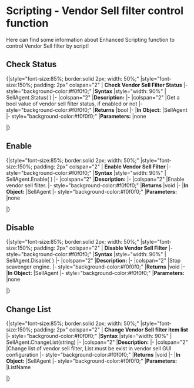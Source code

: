 # Scripting - Vendor Sell filter control function
Here can find some information about Enhanced Scripting function to control Vendor Sell filter by script!

## Check Status

{|style="font-size:85%; border:solid 2px; width: 50%;"
|style="font-size:150%;  padding: 2px" colspan="2" | **Check Vendor Sell Filter Status**
|- style="background-color:#f0f0f0;"
|**Syntax**
|style="width: 90%" | SellAgent.Status( )
|-
|colspan="2" |**Description:**
|-
|colspan="2" |Get a bool value of vendor sell filter status, if enabled or not
|- style="background-color:#f0f0f0;"
|**Returns**
|bool
|-
|**In Object:**
|SellAgent
|- style="background-color:#f0f0f0;"
|**Parameters:**
|none

|}

## Enable

{|style="font-size:85%; border:solid 2px; width: 50%;"
|style="font-size:150%;  padding: 2px" colspan="2" | **Enable Vendor Sell Filter**
|- style="background-color:#f0f0f0;"
|**Syntax**
|style="width: 90%" | SellAgent.Enable( )
|-
|colspan="2" |**Description:**
|-
|colspan="2" |Enable vendor sell filter.
|- style="background-color:#f0f0f0;"
|**Returns**
|void
|-
|**In Object:**
|SellAgent
|- style="background-color:#f0f0f0;"
|**Parameters:**
|none

|}

## Disable

{|style="font-size:85%; border:solid 2px; width: 50%;"
|style="font-size:150%;  padding: 2px" colspan="2" | **Disable Vendor Sell Filter**
|- style="background-color:#f0f0f0;"
|**Syntax**
|style="width: 90%" | SellAgent.Disable( )
|-
|colspan="2" |**Description:**
|-
|colspan="2" |Stop scavenger engine.
|- style="background-color:#f0f0f0;"
|**Returns**
|void
|-
|**In Object:**
|SellAgent
|- style="background-color:#f0f0f0;"
|**Parameters:**
|none

|}

## Change List

{|style="font-size:85%; border:solid 2px; width: 50%;"
|style="font-size:150%;  padding: 2px" colspan="2" | **Change Vendor Sell filter item list**
|- style="background-color:#f0f0f0;"
|**Syntax**
|style="width: 90%" | SellAgent.ChangeList(string)
|-
|colspan="2" |**Description:**
|-
|colspan="2" |Change list of vendor sell filter, List must be exist in vendor sell GUI configuration
|- style="background-color:#f0f0f0;"
|**Returns**
|void
|-
|**In Object:**
|SellAgent
|- style="background-color:#f0f0f0;"
|**Parameters:**
|ListName

|}

